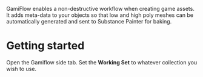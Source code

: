 GamiFlow enables a non-destructive workflow when creating game assets. It adds meta-data to your objects so that low and high poly meshes can be automatically generated and sent to Substance Painter for baking.


# Getting started
Open the Gamiflow side tab. Set the **Working Set** to whatever collection you wish to use. 

